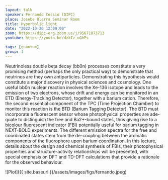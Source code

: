 ```yaml
---
layout: talk
speaker: Fernando Cossio (DIPC)
place: Josebe Olarra Seminar Room
title: Hyperbolic light
date: "2022-10-20 12:00:00"
zoom: https://dipc-org.zoom.us/j/95671073713
youtube: https://youtu.be/dzkIz_uGhPs

tags: [quantum]
group: 1  
---
```


Neutrinoless double beta decay (bb0n) processes constitute a very promising method (perhaps the only practical way) to demonstrate that neutrinos are they own antiparticles. Demonstrating this hypothesis would constitute a major discovery in physical sciences and cosmology. One useful bb0n nuclear reaction involves the Xe-136 isotope and leads to the emission of two electrons, whose drift and energy can be monitored in an ETD (Energy-Tracking Detector), together with a barium cation. Therefore, the second essential component of the TPC (Time Projection Chamber) to monitor this reaction is the BTD (Barium Tagging Detector).
The BTD must incorporate a fluorescent sensor whose photophysical properties are ade-quate to distinguish the free and Ba2+-bound states, thus giving rise to a bicolour fluorescent indicator (FBI) potentially useful for barium tagging in NEXT-BOLD experiments. The different emission spectra for the free and coordinated states stem from the de-coupling between the aromatic components of the fluorophore upon barium coordination. In this lecture, details about the design and chemical synthesis of FBIs, their photophysical properties and structure-activity relationships will be presented, with special emphasis on DFT and TD-DFT calculations that provide a rationale for the observed behaviour.


![Plot]({{ site.baseurl }}/assets/images/figs/fernando.jpeg)
